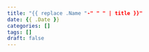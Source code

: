 ```yaml
---
title: "{{ replace .Name "-" " " | title }}"
date: {{ .Date }}
categories: []
tags: []
draft: false
---
```


